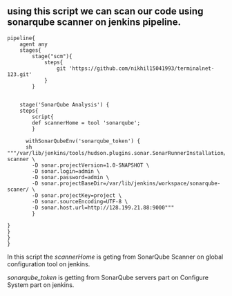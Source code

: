 ## using this script we can scan our code using sonarqube scanner on jenkins pipeline.


```
pipeline{
    agent any
    stages{
        stage("scm"){
            steps{
                git 'https://github.com/nikhil15041993/terminalnet-123.git'
            }
        }
               
        
    stage('SonarQube Analysis') {
    steps{
        script{
        def scannerHome = tool 'sonarqube';
        }
        
      withSonarQubeEnv('sonarqube_token') {
      sh """/var/lib/jenkins/tools/hudson.plugins.sonar.SonarRunnerInstallation/sonarqube/bin/sonar-scanner \
        -D sonar.projectVersion=1.0-SNAPSHOT \
        -D sonar.login=admin \
        -D sonar.password=admin \
        -D sonar.projectBaseDir=/var/lib/jenkins/workspace/sonarqube-scaner/ \
        -D sonar.projectKey=project \
        -D sonar.sourceEncoding=UTF-8 \
        -D sonar.host.url=http://128.199.21.88:9000"""
        }
        
}
}
}
}

```

In this script the *scannerHome* is geting from SonarQube Scanner on global configuration tool on jenkins.

*sonarqube_token* is getting from SonarQube servers part on Configure System part on jenkins.



